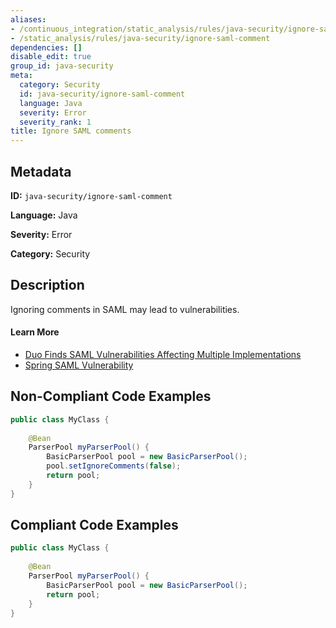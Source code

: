 ```yaml
---
aliases:
- /continuous_integration/static_analysis/rules/java-security/ignore-saml-comment
- /static_analysis/rules/java-security/ignore-saml-comment
dependencies: []
disable_edit: true
group_id: java-security
meta:
  category: Security
  id: java-security/ignore-saml-comment
  language: Java
  severity: Error
  severity_rank: 1
title: Ignore SAML comments
---
```

<!--  SOURCED FROM https://github.com/DataDog/datadog-static-analyzer-rule-docs -->


## Metadata
**ID:** `java-security/ignore-saml-comment`

**Language:** Java

**Severity:** Error

**Category:** Security

## Description
Ignoring comments in SAML may lead to vulnerabilities.

#### Learn More

 - [Duo Finds SAML Vulnerabilities Affecting Multiple Implementations
](https://duo.com/blog/duo-finds-saml-vulnerabilities-affecting-multiple-implementations)
- [Spring SAML Vulnerability](https://spring.io/blog/2018/03/01/spring-security-saml-and-this-week-s-saml-vulnerability)

## Non-Compliant Code Examples
```java
public class MyClass {
 
    @Bean
    ParserPool myParserPool() {
        BasicParserPool pool = new BasicParserPool();
        pool.setIgnoreComments(false);
        return pool;
    }
}
```

## Compliant Code Examples
```java
public class MyClass {
 
    @Bean
    ParserPool myParserPool() {
        BasicParserPool pool = new BasicParserPool();
        return pool;
    }
}
```
